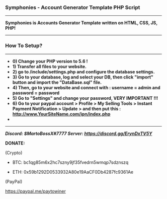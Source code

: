 ### Symphonies - Account Generator Template PHP Script

<hr>

**Symphonies is Accounts Generator Template written on HTML, CSS, JS, PHP!**

<hr>

### How To Setup?

<hr>

- **0) Change your PHP version to 5.6 !**
- **1) Transfer all files to your website.**
- **2) go to /include/settings.php and configure the database settings.**
- **3) Go to your database, log and select your DB, then click "import" button and import the "DataBase.sql" file.**
- **4) Then, go to your website and connect with : username = admin and password = password**
- **5) Go to "Settings" and change your password, VERY IMPORTANT !!!**
- **6) Go to your paypal account > Profile > My Selling Tools > Instant Payment Notification > Update > and then put this : http://www.YourSiteName.com/ipn/index.php**
- 
<hr>

***Discord: $MartoBossX#7777 Server: https://discord.gg/ErynDxTV5Y***

**DONATE:**

(Crypto)

- BTC: bc1qg85m6x2hc7szny9jf35fvedrn5wmqp7sdznszq

- ETH: 0x59b1292D0533932A80e19AaCF0Db4287fc9361Ae

(PayPal)

https://paypal.me/paytowiner
